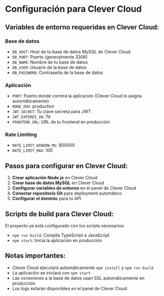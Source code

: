 # Configuración para Clever Cloud

## Variables de entorno requeridas en Clever Cloud:

### Base de datos
- `DB_HOST`: Host de tu base de datos MySQL de Clever Cloud
- `DB_PORT`: Puerto (generalmente 3306)
- `DB_NAME`: Nombre de tu base de datos
- `DB_USER`: Usuario de la base de datos
- `DB_PASSWORD`: Contraseña de la base de datos

### Aplicación
- `PORT`: Puerto donde correrá la aplicación (Clever Cloud lo asigna automáticamente)
- `NODE_ENV`: production
- `JWT_SECRET`: Tu clave secreta para JWT
- `JWT_EXPIRES_IN`: 7d
- `FRONTEND_URL`: URL de tu frontend en producción

### Rate Limiting
- `RATE_LIMIT_WINDOW_MS`: 900000
- `RATE_LIMIT_MAX`: 100

## Pasos para configurar en Clever Cloud:

1. **Crear aplicación Node.js** en Clever Cloud
2. **Crear base de datos MySQL** en Clever Cloud  
3. **Configurar variables de entorno** en el panel de Clever Cloud
4. **Conectar repositorio Git** para deployment automático
5. **Configurar el dominio** para tu API

## Scripts de build para Clever Cloud:

El proyecto ya está configurado con los scripts necesarios:
- `npm run build`: Compila TypeScript a JavaScript
- `npm start`: Inicia la aplicación en producción

## Notas importantes:

- Clever Cloud ejecutará automáticamente `npm install` y `npm run build`
- La aplicación se iniciará con `npm start`
- Las conexiones a la base de datos usan SSL automáticamente en producción
- Los logs estarán disponibles en el panel de Clever Cloud
